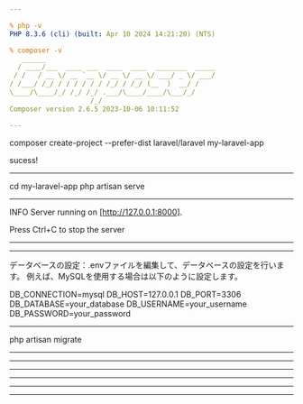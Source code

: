 ```yaml
---

% php -v
PHP 8.3.6 (cli) (built: Apr 10 2024 14:21:20) (NTS)

% composer -v
   ______
  / ____/___  ____ ___  ____  ____  ________  _____
 / /   / __ \/ __ `__ \/ __ \/ __ \/ ___/ _ \/ ___/
/ /___/ /_/ / / / / / / /_/ / /_/ (__  )  __/ /
\____/\____/_/ /_/ /_/ .___/\____/____/\___/_/
                    /_/
Composer version 2.6.5 2023-10-06 10:11:52

---
```


composer create-project --prefer-dist laravel/laravel my-laravel-app

sucess!

---

cd my-laravel-app
php artisan serve

---

INFO  Server running on [http://127.0.0.1:8000].  

  Press Ctrl+C to stop the server

---
---

データベースの設定：.envファイルを編集して、データベースの設定を行います。
例えば、MySQLを使用する場合は以下のように設定します。

DB_CONNECTION=mysql
DB_HOST=127.0.0.1
DB_PORT=3306
DB_DATABASE=your_database
DB_USERNAME=your_username
DB_PASSWORD=your_password

---

php artisan migrate

---
---
---
---
---
---
